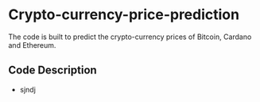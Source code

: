 # Crypto-currency-price-prediction
The code is built to predict the crypto-currency prices of Bitcoin, Cardano and Ethereum.

## Code Description
- sjndj
